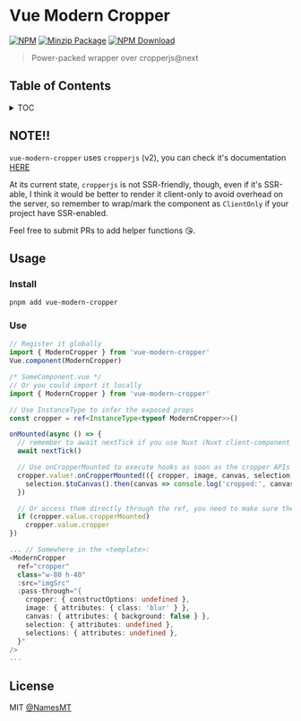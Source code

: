 # Vue Modern Cropper

[![NPM][npmBadge]][npmUrl]
[![Minzip Package][bundlePhobiaBadge]][bundlePhobiaUrl]
[![NPM Download][npmDtBadge]][npmDtUrl]

[npmBadge]: https://img.shields.io/npm/v/vue-modern-cropper.svg?maxAge=2592000
[npmUrl]: https://www.npmjs.com/package/vue-modern-cropper
[npmDtBadge]: https://img.shields.io/npm/dt/vue-modern-cropper.svg
[npmDtUrl]: https://www.npmjs.com/package/vue-modern-cropper
[bundlePhobiaBadge]: https://img.shields.io/bundlephobia/minzip/vue-modern-cropper
[bundlePhobiaUrl]: https://bundlephobia.com/package/vue-modern-cropper@latest

> Power-packed wrapper over cropperjs@next

## Table of Contents

<details>

<summary>TOC</summary>

- [Vue Modern Cropper](#vue-modern-cropper)
  - [Table of Contents](#table-of-contents)
  - [NOTE!!](#note)
  - [Usage](#usage)
    - [Install](#install)
    - [Use](#use)
  - [License](#license)

</details>

## NOTE!!
`vue-modern-cropper` uses `cropperjs` (v2), you can check it's documentation [HERE](https://fengyuanchen.github.io/cropperjs/)

At its current state, `cropperjs` is not SSR-friendly, though, even if it's SSR-able, I think it would be better to render it client-only to avoid overhead on the server, so remember to wrap/mark the component as `ClientOnly` if your project have SSR-enabled.

Feel free to submit PRs to add helper functions 😘.

## Usage
### Install
```sh
pnpm add vue-modern-cropper
```

### Use
<!-- eslint-skip -->
```ts
// Register it globally
import { ModernCropper } from 'vue-modern-cropper'
Vue.component(ModernCropper)

/* SomeComponent.vue */
// Or you could import it locally
import { ModernCropper } from 'vue-modern-cropper'

// Use InstanceType to infer the exposed props
const cropper = ref<InstanceType<typeof ModernCropper>>()

onMounted(async () => {
  // remember to await nextTick if you use Nuxt (Nuxt client-component caveat)
  await nextTick()

  // Use onCropperMounted to execute hooks as soon as the cropper APIs is available
  cropper.value!.onCropperMounted(({ cropper, image, canvas, selection, selections }) => {
    selection.$toCanvas().then(canvas => console.log('cropped:', canvas.toDataURL()))
  })

  // Or access them directly through the ref, you need to make sure they are available though
  if (cropper.value.cropperMounted)
    cropper.value.cropper
})

... // Somewhere in the <template>:
<ModernCropper
  ref="cropper"
  class="w-80 h-40"
  :src="imgSrc"
  :pass-through="{
    cropper: { constructOptions: undefined },
    image: { attributes: { class: 'blur' } },
    canvas: { attributes: { background: false } },
    selection: { attributes: undefined },
    selections: { attributes: undefined },
  }"
/>
...

```

## License

MIT [@NamesMT](https://github.com/NamesMT)
